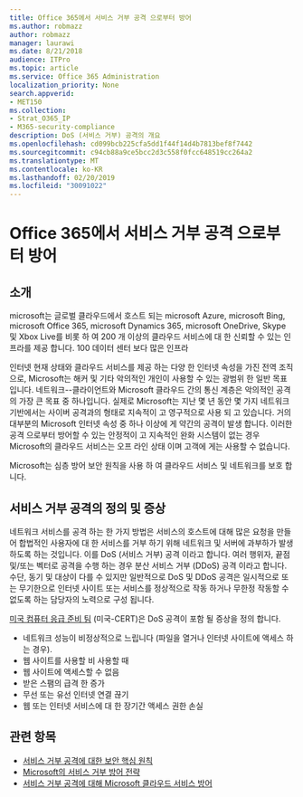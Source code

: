 ```yaml
---
title: Office 365에서 서비스 거부 공격 으로부터 방어
ms.author: robmazz
author: robmazz
manager: laurawi
ms.date: 8/21/2018
audience: ITPro
ms.topic: article
ms.service: Office 365 Administration
localization_priority: None
search.appverid:
- MET150
ms.collection:
- Strat_O365_IP
- M365-security-compliance
description: DoS (서비스 거부) 공격의 개요
ms.openlocfilehash: cd099bcb225cfa5dd1f44f14d4b7813bef8f7442
ms.sourcegitcommit: c94cb88a9ce5bcc2d3c558f0fcc648519cc264a2
ms.translationtype: MT
ms.contentlocale: ko-KR
ms.lasthandoff: 02/20/2019
ms.locfileid: "30091022"
---
```

# <a name="defending-against-denial-of-service-attacks-in-office-365"></a>Office 365에서 서비스 거부 공격 으로부터 방어

## <a name="introduction"></a>소개
microsoft는 글로벌 클라우드에서 호스트 되는 microsoft Azure, microsoft Bing, microsoft Office 365, microsoft Dynamics 365, microsoft OneDrive, Skype 및 Xbox Live를 비롯 하 여 200 개 이상의 클라우드 서비스에 대 한 신뢰할 수 있는 인프라를 제공 합니다. 100 데이터 센터 보다 많은 인프라

인터넷 현재 상태와 클라우드 서비스를 제공 하는 다양 한 인터넷 속성을 가진 전역 조직으로, Microsoft는 해커 및 기타 악의적인 개인이 사용할 수 있는 광범위 한 일반 목표입니다. 네트워크--클라이언트와 Microsoft 클라우드 간의 통신 계층은 악의적인 공격의 가장 큰 목표 중 하나입니다. 실제로 Microsoft는 지난 몇 년 동안 몇 가지 네트워크 기반에서는 사이버 공격과의 형태로 지속적이 고 영구적으로 사용 되 고 있습니다. 거의 대부분의 Microsoft 인터넷 속성 중 하나 이상에 게 약간의 공격이 발생 합니다. 이러한 공격 으로부터 방어할 수 있는 안정적이 고 지속적인 완화 시스템이 없는 경우 Microsoft의 클라우드 서비스는 오프 라인 상태 이며 고객에 게는 사용할 수 없습니다.

Microsoft는 심층 방어 보안 원칙을 사용 하 여 클라우드 서비스 및 네트워크를 보호 합니다. 

## <a name="definition-and-symptoms-of-denial-of-service-attacks"></a>서비스 거부 공격의 정의 및 증상
네트워크 서비스를 공격 하는 한 가지 방법은 서비스의 호스트에 대해 많은 요청을 만들어 합법적인 사용자에 대 한 서비스를 거부 하기 위해 네트워크 및 서버에 과부하가 발생 하도록 하는 것입니다. 이를 DoS (서비스 거부) 공격 이라고 합니다. 여러 행위자, 끝점 및/또는 벡터로 공격을 수행 하는 경우 분산 서비스 거부 (DDoS) 공격 이라고 합니다. 수단, 동기 및 대상이 다를 수 있지만 일반적으로 DoS 및 DDoS 공격은 일시적으로 또는 무기한으로 인터넷 사이트 또는 서비스를 정상적으로 작동 하거나 무한정 작동할 수 없도록 하는 담당자의 노력으로 구성 됩니다.

[미국 컴퓨터 응급 준비 팀](https://www.us-cert.gov/) (미국-CERT)은 DoS 공격이 포함 될 증상을 정의 합니다.
- 네트워크 성능이 비정상적으로 느립니다 (파일을 열거나 인터넷 사이트에 액세스 하는 경우).
- 웹 사이트를 사용할 비 사용할 때
- 웹 사이트에 액세스할 수 없음
- 받은 스팸의 급격 한 증가
- 무선 또는 유선 인터넷 연결 끊기
- 웹 또는 인터넷 서비스에 대 한 장기간 액세스 권한 손실

## <a name="related-topics"></a>관련 항목
- [서비스 거부 공격에 대한 보안 핵심 원칙](office-365-core-principles-of-defense-against-dos-attacks.md)
- [Microsoft의 서비스 거부 방어 전략](office-365-microsoft-dos-defense-strategy.md)
- [서비스 거부 공격에 대해 Microsoft 클라우드 서비스 방어](office-365-defending-cloud-services-against-dos-attacks.md)
